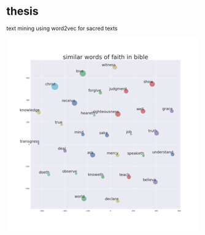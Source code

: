 # thesis
text mining using word2vec for sacred texts

![](https://github.com/shihokambara/thesis/blob/master/images/co_words/bible/faith_in_bible.png?raw=true)
